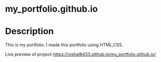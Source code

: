 # my_portfolio.github.io
# Description

This is my portfolio. I made this portfolio using HTML,CSS.

Live preview of project-https://vishal8433.github.io/my_portfolio.github.io/
